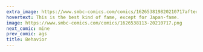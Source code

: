 ```yaml
---
extra_image: https://www.smbc-comics.com/comics/162653819820210717after.png
hovertext: This is the best kind of fame, except for Japan-fame.
image: https://www.smbc-comics.com/comics/1626538113-20210717.png
next_comic: mine
prev_comic: ags
title: Behavior
---
```



